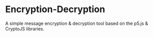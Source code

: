 # Encryption-Decryption
A simple message encryption &amp; decryption tool based on the p5.js &amp; CryptoJS libraries.
